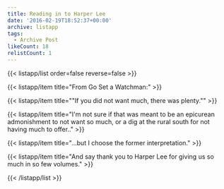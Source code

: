 ```yaml
---
title: Reading in to Harper Lee
date: '2016-02-19T18:52:37+00:00'
archive: listapp
tags: 
  - Archive Post
likeCount: 18
relistCount: 1
---
```



{{< listapp/list order=false reverse=false >}}

   {{< listapp/item title="From Go Set a Watchman:" >}}

   {{< listapp/item title="\"If you did not want much, there was plenty.\"" >}}

   {{< listapp/item title="I'm not sure if that was meant to be an epicurean admonishment to not want so much, or a dig at the rural south for not having much to offer.." >}}

   {{< listapp/item title="...but I choose the former interpretation." >}}

   {{< listapp/item title="And say thank you to Harper Lee for giving us so much in so few volumes." >}}

{{< /listapp/list >}}

